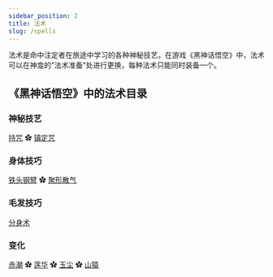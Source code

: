 ```yaml
---
sidebar_position: 2
title: 法术
slug: /spells
---
```


法术是命中注定者在旅途中学习的各种神秘技艺。在游戏《黑神话悟空》中，法术可以在神龛的“法术准备”处进行更换，每种法术只能同时装备一个。

## 《黑神话悟空》中的法术目录

### 神秘技艺

[持咒](/docs/hold-spell) ✿ [镇定咒](/docs/calming-spell)

### 身体技巧

[铁头钢臂](/docs/iron-head-and-steel-arms) ✿ [聚形散气](/docs/gathering-form)

### 毛发技巧

[分身术](/docs/doppelganger-technique)

### 变化

[赤潮](/docs/calming-spell) ✿ [莲华](/docs/lotushail) ✿ [玉尘](/docs/jadedust) ✿ [山猿](/docs/mountainape)